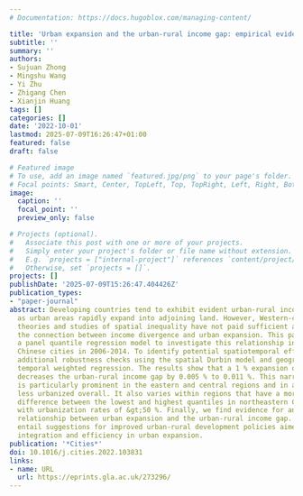 ```yaml
---
# Documentation: https://docs.hugoblox.com/managing-content/

title: 'Urban expansion and the urban-rural income gap: empirical evidence from China'
subtitle: ''
summary: ''
authors:
- Sujuan Zhong
- Mingshu Wang
- Yi Zhu
- Zhigang Chen
- Xianjin Huang
tags: []
categories: []
date: '2022-10-01'
lastmod: 2025-07-09T16:26:47+01:00
featured: false
draft: false

# Featured image
# To use, add an image named `featured.jpg/png` to your page's folder.
# Focal points: Smart, Center, TopLeft, Top, TopRight, Left, Right, BottomLeft, Bottom, BottomRight.
image:
  caption: ''
  focal_point: ''
  preview_only: false

# Projects (optional).
#   Associate this post with one or more of your projects.
#   Simply enter your project's folder or file name without extension.
#   E.g. `projects = ["internal-project"]` references `content/project/deep-learning/index.md`.
#   Otherwise, set `projects = []`.
projects: []
publishDate: '2025-07-09T15:26:47.404426Z'
publication_types:
- "paper-journal"
abstract: Developing countries tend to exhibit evident urban-rural income divergence
  as urban areas rapidly expand into adjoining land. However, Western-centric urban
  theories and studies of spatial inequality have not paid sufficient attention to
  the connection between income divergence and urban expansion. This paper employed
  a panel quantile regression model to investigate this relationship in 220 prefecture-level
  Chinese cities in 2006-2014. To identify potential spatiotemporal effects, we conducted
  additional robustness checks using the spatial Durbin model and geographical and
  temporal weighted regression. The results show that a 1 % expansion of urban land
  decreases the urban-rural income gap by 0.005 % to 0.011 %. This narrowing effect
  is particularly prominent in the eastern and central regions and in areas that are
  less urbanized overall. It also varies within regions that have a more pronounced
  difference between the lowest and highest quantiles in northeastern China and cities
  with urbanization rates of &gt;50 %. Finally, we find evidence for an inverted U-shaped
  relationship between urban expansion and the urban-rural income gap. Our results
  entail suggestions for improved urban-rural development policies aimed toward greater
  integration and efficiency in urban expansion.
publication: '*Cities*'
doi: 10.1016/j.cities.2022.103831
links:
- name: URL
  url: https://eprints.gla.ac.uk/273296/
---
```

